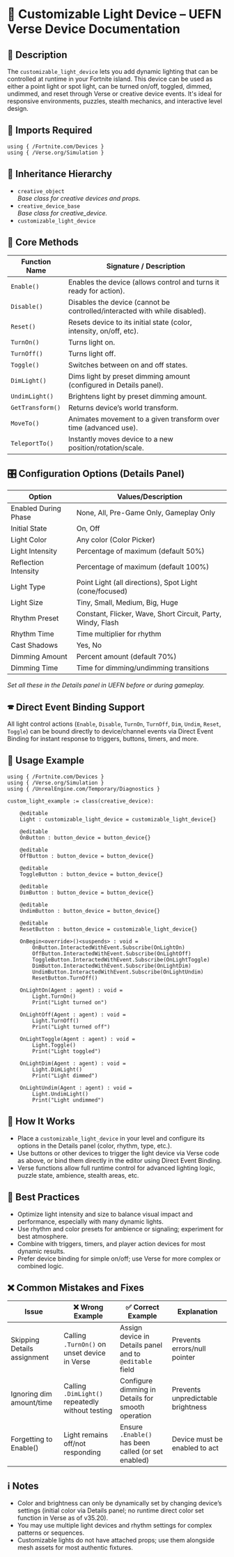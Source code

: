 # 📘 Customizable Light Device – UEFN Verse Device Documentation

## 🔹 Description
The `customizable_light_device` lets you add dynamic lighting that can be controlled at runtime in your Fortnite island. This device can be used as either a point light or spot light, can be turned on/off, toggled, dimmed, undimmed, and reset through Verse or creative device events. It's ideal for responsive environments, puzzles, stealth mechanics, and interactive level design.

## 🧱 Imports Required
```verse
using { /Fortnite.com/Devices }
using { /Verse.org/Simulation }
```

## 🔗 Inheritance Hierarchy
- `creative_object`  
  *Base class for creative devices and props.*
- `creative_device_base`  
  *Base class for creative_device.*
- `customizable_light_device`

## 🧹 Core Methods
| Function Name | Signature / Description |
|---------------|--------------------------|
| `Enable()` | Enables the device (allows control and turns it ready for action). |
| `Disable()` | Disables the device (cannot be controlled/interacted with while disabled). |
| `Reset()` | Resets device to its initial state (color, intensity, on/off, etc). |
| `TurnOn()` | Turns light on. |
| `TurnOff()` | Turns light off. |
| `Toggle()` | Switches between on and off states. |
| `DimLight()` | Dims light by preset dimming amount (configured in Details panel). |
| `UndimLight()` | Brightens light by preset dimming amount. |
| `GetTransform()` | Returns device’s world transform. |
| `MoveTo()` | Animates movement to a given transform over time (advanced use). |
| `TeleportTo()` | Instantly moves device to a new position/rotation/scale. |

## 🎛 Configuration Options (Details Panel)
| Option | Values/Description |
|--------|---------------------|
| Enabled During Phase | None, All, Pre-Game Only, Gameplay Only |
| Initial State | On, Off |
| Light Color | Any color (Color Picker) |
| Light Intensity | Percentage of maximum (default 50%) |
| Reflection Intensity | Percentage of maximum (default 100%) |
| Light Type | Point Light (all directions), Spot Light (cone/focused) |
| Light Size | Tiny, Small, Medium, Big, Huge |
| Rhythm Preset | Constant, Flicker, Wave, Short Circuit, Party, Windy, Flash |
| Rhythm Time | Time multiplier for rhythm |
| Cast Shadows | Yes, No |
| Dimming Amount | Percent amount (default 70%) |
| Dimming Time | Time for dimming/undimming transitions |

*Set all these in the Details panel in UEFN before or during gameplay.*

## 🕿️ Direct Event Binding Support
All light control actions (`Enable`, `Disable`, `TurnOn`, `TurnOff`, `Dim`, `Undim`, `Reset`, `Toggle`) can be bound directly to device/channel events via Direct Event Binding for instant response to triggers, buttons, timers, and more.

## 🧰 Usage Example
```verse
using { /Fortnite.com/Devices }
using { /Verse.org/Simulation }
using { /UnrealEngine.com/Temporary/Diagnostics }

custom_light_example := class(creative_device):

    @editable
    Light : customizable_light_device = customizable_light_device{}

    @editable
    OnButton : button_device = button_device{}

    @editable
    OffButton : button_device = button_device{}

    @editable
    ToggleButton : button_device = button_device{}

    @editable
    DimButton : button_device = button_device{}

    @editable
    UndimButton : button_device = button_device{}

    @editable
    ResetButton : button_device = customizable_light_device{}

    OnBegin<override>()<suspends> : void =
        OnButton.InteractedWithEvent.Subscribe(OnLightOn)
        OffButton.InteractedWithEvent.Subscribe(OnLightOff)
        ToggleButton.InteractedWithEvent.Subscribe(OnLightToggle)
        DimButton.InteractedWithEvent.Subscribe(OnLightDim)
        UndimButton.InteractedWithEvent.Subscribe(OnLightUndim)
        ResetButton.TurnOff()

    OnLightOn(Agent : agent) : void =
        Light.TurnOn()
        Print("Light turned on")

    OnLightOff(Agent : agent) : void =
        Light.TurnOff()
        Print("Light turned off")

    OnLightToggle(Agent : agent) : void =
        Light.Toggle()
        Print("Light toggled")

    OnLightDim(Agent : agent) : void =
        Light.DimLight()
        Print("Light dimmed")

    OnLightUndim(Agent : agent) : void =
        Light.UndimLight()
        Print("Light undimmed")
```

## 🧠 How It Works
- Place a `customizable_light_device` in your level and configure its options in the Details panel (color, rhythm, type, etc.).
- Use buttons or other devices to trigger the light device via Verse code as above, or bind them directly in the editor using Direct Event Binding.
- Verse functions allow full runtime control for advanced lighting logic, puzzle state, ambience, stealth areas, etc.

## 🧠 Best Practices
- Optimize light intensity and size to balance visual impact and performance, especially with many dynamic lights.
- Use rhythm and color presets for ambience or signaling; experiment for best atmosphere.
- Combine with triggers, timers, and player action devices for most dynamic results.
- Prefer device binding for simple on/off; use Verse for more complex or combined logic.

## ❌ Common Mistakes and Fixes
| Issue | ❌ Wrong Example | ✅ Correct Example | Explanation |
|-------|---------------------|-----------------------|-------------|
| Skipping Details assignment | Calling `.TurnOn()` on unset device in Verse | Assign device in Details panel and to `@editable` field | Prevents errors/null pointer |
| Ignoring dim amount/time | Calling `.DimLight()` repeatedly without testing | Configure dimming in Details for smooth operation | Prevents unpredictable brightness |
| Forgetting to Enable() | Light remains off/not responding | Ensure `.Enable()` has been called (or set enabled) | Device must be enabled to act |

## ℹ️ Notes
- Color and brightness can only be dynamically set by changing device’s settings (initial color via Details panel; no runtime direct color set function in Verse as of v35.20).
- You may use multiple light devices and rhythm settings for complex patterns or sequences.
- Customizable lights do not have attached props; use them alongside mesh assets for most authentic fixtures.

